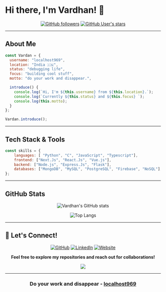# Hi there, I'm Vardhan! 👋

<div align="center">
  
  
  [![GitHub followers](https://img.shields.io/github/followers/localhost969?style=social)](https://github.com/localhost969)
  [![GitHub User's stars](https://img.shields.io/github/stars/localhost969?style=social)](https://github.com/localhost969)
  
</div>

---

##  About Me

```javascript
const Vardan = {
  username: "localhost969",
  location: "India 🇮🇳",
  status: "debugging life",
  focus: "building cool stuff",
  motto: "do your work and disappear.",

  introduce() {
    console.log(`Hi, I'm ${this.username} from ${this.location}.`);
    console.log(`Currently ${this.status} and ${this.focus} `);
    console.log(this.motto);
  }
};

Vardan.introduce();

```

---

##  Tech Stack & Tools

```javascript
const skills = {
    languages: [ "Python", "C", "JavaScript", "Typescript"],
    frontend: ["Next.Js", "React.Js", "Vue.js"],
    backend: ["Node.js", "Express.Js", "Flask"],
    databases: ["MongoDB", "MySQL", "PostgreSQL", "Firebase", "NoSQL"],
};
```


---

##  GitHub Stats

<div align="center">
  
  ![Vardhan's GitHub stats](https://github-readme-stats.vercel.app/api?username=localhost969&show_icons=true&theme=radical&hide_border=true)
  
  ![Top Langs](https://github-readme-stats.vercel.app/api/top-langs/?username=localhost969&layout=compact&theme=radical&hide_border=true)
  
</div>

---


## 🤝 Let's Connect!

<div align="center">
  
  [![GitHub](https://img.shields.io/badge/-GitHub-181717?style=for-the-badge&logo=github)](https://github.com/localhost969)
  [![LinkedIn](https://img.shields.io/badge/-LinkedIn-0A66C2?style=for-the-badge&logo=linkedin&logoColor=white)](https://www.linkedin.com/in/vrdn96)
  [![Website](https://img.shields.io/badge/-Portfolio-000000?style=for-the-badge&logo=vercel&logoColor=white)](https://vardhan.tech)
  
  **Feel free to explore my repositories and reach out for collaborations!**
  
  ![](https://komarev.com/ghpvc/?username=localhost969&color=brightgreen&style=flat-square)
  
</div>

---

<div align="center">
  
  ### Do your work and disappear - [localhost969](https://github.com/localhost969)
  
</div>
